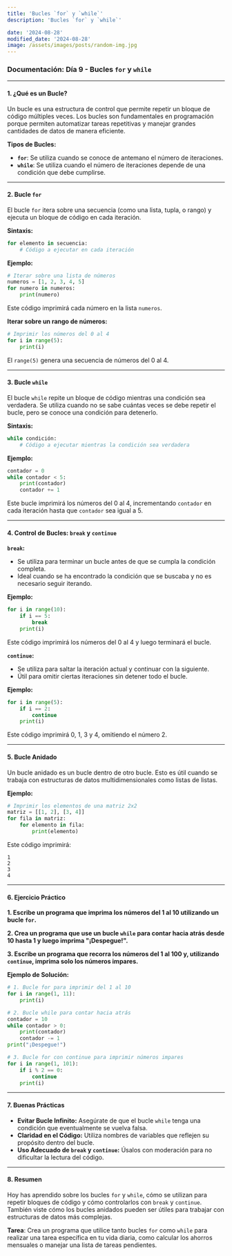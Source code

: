 ```yaml
---
title: 'Bucles `for` y `while`'
description: 'Bucles `for` y `while`'

date: '2024-08-28'
modified_date: '2024-08-28'
image: /assets/images/posts/random-img.jpg
---
```


### **Documentación: Día 9 - Bucles `for` y `while`**

---

#### **1. ¿Qué es un Bucle?**

Un bucle es una estructura de control que permite repetir un bloque de código múltiples veces. Los bucles son fundamentales en programación porque permiten automatizar tareas repetitivas y manejar grandes cantidades de datos de manera eficiente.

**Tipos de Bucles:**
- **`for`**: Se utiliza cuando se conoce de antemano el número de iteraciones.
- **`while`**: Se utiliza cuando el número de iteraciones depende de una condición que debe cumplirse.

---

#### **2. Bucle `for`**

El bucle `for` itera sobre una secuencia (como una lista, tupla, o rango) y ejecuta un bloque de código en cada iteración.

**Sintaxis:**
```python
for elemento in secuencia:
    # Código a ejecutar en cada iteración
```

**Ejemplo:**
```python
# Iterar sobre una lista de números
numeros = [1, 2, 3, 4, 5]
for numero in numeros:
    print(numero)
```
Este código imprimirá cada número en la lista `numeros`.

**Iterar sobre un rango de números:**
```python
# Imprimir los números del 0 al 4
for i in range(5):
    print(i)
```
El `range(5)` genera una secuencia de números del 0 al 4.

---

#### **3. Bucle `while`**

El bucle `while` repite un bloque de código mientras una condición sea verdadera. Se utiliza cuando no se sabe cuántas veces se debe repetir el bucle, pero se conoce una condición para detenerlo.

**Sintaxis:**
```python
while condición:
    # Código a ejecutar mientras la condición sea verdadera
```

**Ejemplo:**
```python
contador = 0
while contador < 5:
    print(contador)
    contador += 1
```
Este bucle imprimirá los números del 0 al 4, incrementando `contador` en cada iteración hasta que `contador` sea igual a 5.

---

#### **4. Control de Bucles: `break` y `continue`**

**`break`:**
- Se utiliza para terminar un bucle antes de que se cumpla la condición completa.
- Ideal cuando se ha encontrado la condición que se buscaba y no es necesario seguir iterando.

**Ejemplo:**
```python
for i in range(10):
    if i == 5:
        break
    print(i)
```
Este código imprimirá los números del 0 al 4 y luego terminará el bucle.

**`continue`:**
- Se utiliza para saltar la iteración actual y continuar con la siguiente.
- Útil para omitir ciertas iteraciones sin detener todo el bucle.

**Ejemplo:**
```python
for i in range(5):
    if i == 2:
        continue
    print(i)
```
Este código imprimirá 0, 1, 3 y 4, omitiendo el número 2.

---

#### **5. Bucle Anidado**

Un bucle anidado es un bucle dentro de otro bucle. Esto es útil cuando se trabaja con estructuras de datos multidimensionales como listas de listas.

**Ejemplo:**
```python
# Imprimir los elementos de una matriz 2x2
matriz = [[1, 2], [3, 4]]
for fila in matriz:
    for elemento in fila:
        print(elemento)
```
Este código imprimirá:
```
1
2
3
4
```

---

#### **6. Ejercicio Práctico**

**1. Escribe un programa que imprima los números del 1 al 10 utilizando un bucle `for`.**

**2. Crea un programa que use un bucle `while` para contar hacia atrás desde 10 hasta 1 y luego imprima "¡Despegue!".**

**3. Escribe un programa que recorra los números del 1 al 100 y, utilizando `continue`, imprima solo los números impares.**

**Ejemplo de Solución:**
```python
# 1. Bucle for para imprimir del 1 al 10
for i in range(1, 11):
    print(i)

# 2. Bucle while para contar hacia atrás
contador = 10
while contador > 0:
    print(contador)
    contador -= 1
print("¡Despegue!")

# 3. Bucle for con continue para imprimir números impares
for i in range(1, 101):
    if i % 2 == 0:
        continue
    print(i)
```

---

#### **7. Buenas Prácticas**

- **Evitar Bucle Infinito:** Asegúrate de que el bucle `while` tenga una condición que eventualmente se vuelva falsa.
- **Claridad en el Código:** Utiliza nombres de variables que reflejen su propósito dentro del bucle.
- **Uso Adecuado de `break` y `continue`:** Úsalos con moderación para no dificultar la lectura del código.

---

#### **8. Resumen**

Hoy has aprendido sobre los bucles `for` y `while`, cómo se utilizan para repetir bloques de código y cómo controlarlos con `break` y `continue`. También viste cómo los bucles anidados pueden ser útiles para trabajar con estructuras de datos más complejas.

**Tarea**: Crea un programa que utilice tanto bucles `for` como `while` para realizar una tarea específica en tu vida diaria, como calcular los ahorros mensuales o manejar una lista de tareas pendientes.